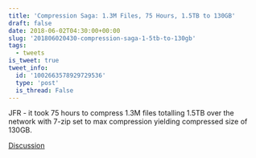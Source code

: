 ```yaml
---
title: 'Compression Saga: 1.3M Files, 75 Hours, 1.5TB to 130GB'
draft: false
date: 2018-06-02T04:30:00+00:00
slug: '201806020430-compression-saga-1-5tb-to-130gb'
tags:
  - tweets
is_tweet: true
tweet_info:
  id: '1002663578929729536'
  type: 'post'
  is_thread: False
---
```




JFR - it took 75 hours to compress 1.3M files totalling 1.5TB over the network with 7-zip set to max compression yielding compressed size of 130GB.

[Discussion](https://x.com/sytelus/status/1002663578929729536)
